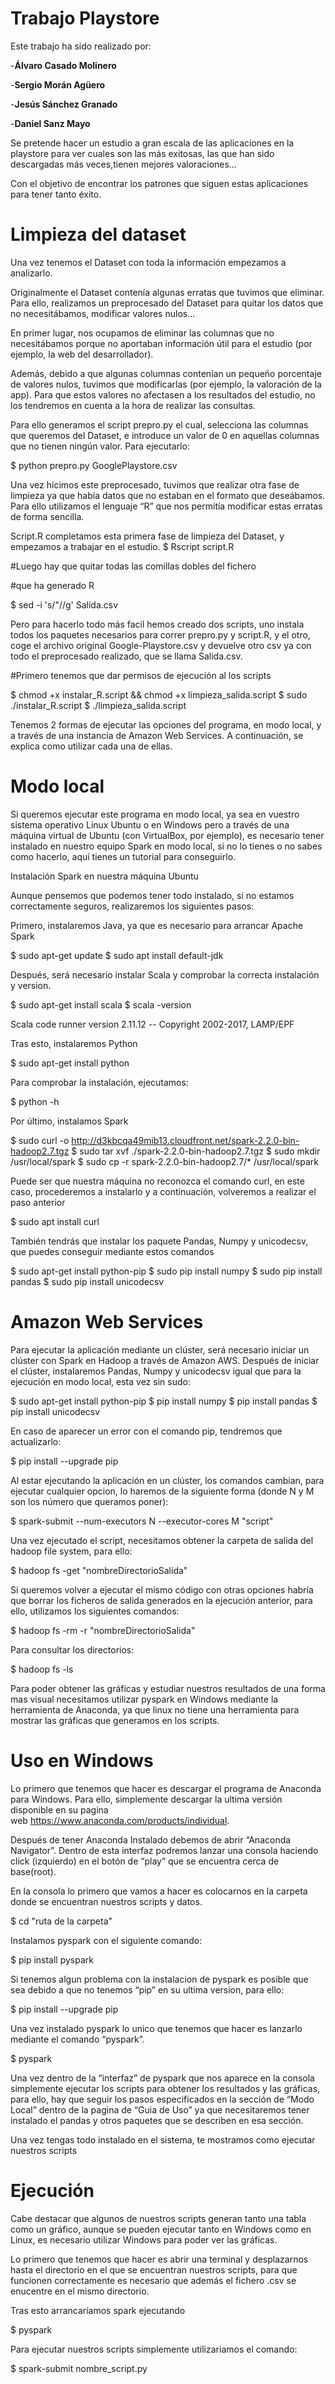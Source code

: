 # Trabajo Playstore
Este trabajo ha sido realizado por:

-**Álvaro Casado Molinero**

-**Sergio Morán Agüero**

-**Jesús Sánchez Granado**

-**Daniel Sanz Mayo**

Se pretende hacer un estudio a gran escala de las aplicaciones en la playstore para ver cuales son las más exitosas, las que han sido descargadas más veces,tienen mejores 
valoraciones… 

Con el objetivo de encontrar los patrones que siguen estas aplicaciones para tener tanto éxito.

# Limpieza del dataset
Una vez tenemos el Dataset con toda la información empezamos a analizarlo.

Originalmente el Dataset contenía algunas erratas que tuvimos que eliminar. Para ello, realizamos un preprocesado del Dataset para quitar los datos que no necesitábamos, modificar valores nulos...

En primer lugar, nos ocupamos de eliminar las columnas que no necesitábamos porque no aportaban información útil para el estudio (por ejemplo, la web del desarrollador). 

Además, debido a que algunas columnas contenían un pequeño porcentaje de valores nulos, tuvimos que modificarlas (por ejemplo, la valoración de la app). Para que estos valores no afectasen a los resultados del estudio, no los tendremos en cuenta a la hora de realizar las consultas.

Para ello generamos el script prepro.py el cual, selecciona las columnas que queremos del Dataset, e introduce un valor de 0 en aquellas columnas que no tienen ningún valor. Para ejecutarlo:

$ python prepro.py GooglePlaystore.csv

Una vez hicimos este preprocesado, tuvimos que realizar otra fase de limpieza ya que había datos que no estaban en el formato que deseábamos. Para ello utilizamos el lenguaje “R” que nos permitía modificar estas erratas de forma sencilla. 

Script.R completamos esta primera fase de limpieza del Dataset, y empezamos a trabajar en el estudio.
$ Rscript script.R

#Luego hay que quitar todas las comillas dobles del fichero

#que ha generado R

$ sed -i 's/"//g' Salida.csv

Pero para hacerlo todo más facil hemos creado dos scripts, uno instala todos los paquetes necesarios para correr prepro.py y script.R, y el otro, coge el archivo original Google-Playstore.csv y devuelve otro csv ya con todo el preprocesado realizado, que se llama Salida.csv.

#Primero tenemos que dar permisos de ejecución al los scripts

$ chmod +x instalar_R.script && chmod +x limpieza_salida.script
$ sudo ./instalar_R.script
$ ./limpieza_salida.script


Tenemos 2 formas de ejecutar las opciones del programa, en modo local, y a través de una instancia de Amazon Web Services. A continuación, se explica como utilizar cada una de ellas.

# Modo local

Si queremos ejecutar este programa en modo local, ya sea en vuestro sistema operativo Linux Ubuntu o en Windows pero a través de una máquina virtual de Ubuntu (con VirtualBox, por ejemplo), es necesario tener instalado en nuestro equipo Spark en modo local, si no lo tienes o no sabes como hacerlo, aquí tienes un tutorial para conseguirlo.

Instalación Spark en nuestra máquina Ubuntu

Aunque pensemos que podemos tener todo instalado, si no estamos correctamente seguros, realizaremos los siguientes pasos:

Primero, instalaremos Java, ya que es necesario para arrancar Apache Spark

$ sudo apt-get update
$ sudo apt install default-jdk

Después, será necesario instalar Scala y comprobar la correcta instalación y version.

$ sudo apt-get install scala
$ scala -version

Scala code runner version 2.11.12 -- Copyright 2002-2017, LAMP/EPF

Tras esto, instalaremos Python

$ sudo apt-get install python

Para comprobar la instalación, ejecutamos:

$ python -h

Por último, instalamos Spark

$ sudo curl -o http://d3kbcqa49mib13.cloudfront.net/spark-2.2.0-bin-hadoop2.7.tgz
$ sudo tar xvf ./spark-2.2.0-bin-hadoop2.7.tgz
$ sudo mkdir /usr/local/spark
$ sudo cp -r spark-2.2.0-bin-hadoop2.7/* /usr/local/spark

Puede ser que nuestra máquina no reconozca el comando curl, en este caso, procederemos a instalarlo y a continuación, volveremos a realizar el paso anterior

$ sudo apt install curl

También tendrás que instalar los paquete Pandas, Numpy y unicodecsv, que puedes conseguir mediante estos comandos

$ sudo apt-get install python-pip
$ sudo pip install numpy
$ sudo pip install pandas
$ sudo pip install unicodecsv

# Amazon Web Services

Para ejecutar la aplicación mediante un clúster, será necesario iniciar un clúster con Spark en Hadoop a través de Amazon AWS. Después de iniciar el clúster, instalaremos 
Pandas, Numpy y unicodecsv igual que para la ejecución en modo local, esta vez sin sudo:

$ sudo apt-get install python-pip
$ pip install numpy
$ pip install pandas
$ pip install unicodecsv

En caso de aparecer un error con el comando pip, tendremos que actualizarlo:

$ pip install --upgrade pip

Al estar ejecutando la aplicación en un clúster, los comandos cambian, para ejecutar cualquier opcion, lo haremos de la siguiente forma (donde N y M son los número que queramos poner):

$ spark-submit --num-executors N --executor-cores M "script"

Una vez ejecutado el script, necesitamos obtener la carpeta de salida del hadoop file system, para ello:

$ hadoop fs -get "nombreDirectorioSalida"

Si queremos volver a ejecutar el mismo código con otras opciones habría que borrar los ficheros de salida generados en la ejecución anterior, para ello, utilizamos los siguientes comandos:

$ hadoop fs -rm -r "nombreDirectorioSalida"

Para consultar los directorios:

$ hadoop fs -ls



Para poder obtener las gráficas y estudiar nuestros resultados de una forma mas visual necesitamos utilizar pyspark en Windows mediante la herramienta de Anaconda, ya que linux no tiene una herramienta para mostrar las gráficas que generamos en los scripts.

# Uso en Windows

Lo primero que tenemos que hacer es descargar el programa de Anaconda para Windows. Para ello, simplemente descargar la ultima versión disponible en su pagina web https://www.anaconda.com/products/individual.

Después de tener Anaconda Instalado debemos de abrir “Anaconda Navigator”. Dentro de esta interfaz podremos lanzar una consola haciendo click (izquierdo) en el botón de “play” que se encuentra cerca de base(root).

En la consola lo primero que vamos a hacer es colocarnos en la carpeta donde se encuentran nuestros scripts y datos.

$ cd "ruta de la carpeta"

Instalamos pyspark con el siguiente comando:

$ pip install pyspark

Si tenemos algun problema con la instalacion de pyspark es posible que sea debido a que no tenemos “pip” en su ultima version, para ello:

$ pip install --upgrade pip

Una vez instalado pyspark lo unico que tenemos que hacer es lanzarlo mediante el comando “pyspark”.

$ pyspark

Una vez dentro de la “interfaz” de pyspark que nos aparece en la consola simplemente ejecutar los scripts para obtener los resultados y las gráficas, para ello, hay que seguir los pasos especificados en la sección de “Modo Local” dentro de la pagina de “Guia de Uso” ya que necesitaremos tener instalado el pandas y otros paquetes que se describen en esa sección.

Una vez tengas todo instalado en el sistema, te mostramos como ejecutar nuestros scripts

# Ejecución

Cabe destacar que algunos de nuestros scripts generan tanto una tabla como un gráfico, aunque se pueden ejecutar tanto en Windows como en Linux, es necesario utilizar Windows para poder ver las gráficas.

Lo primero que tenemos que hacer es abrir una terminal y desplazarnos hasta el directorio en el que se encuentran nuestros scripts, para que funcionen correctamente es necesario que además el fichero .csv se enucentre en el mismo directorio.

Tras esto arrancaríamos spark ejecutando

$ pyspark

Para ejecutar nuestros scripts simplemente utilizariamos el comando:

$ spark-submit nombre_script.py
